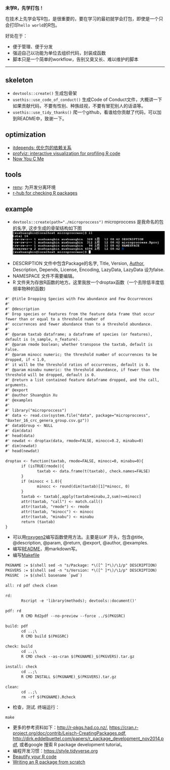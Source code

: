 **未学R，先学打包！**

在技术上先学会写R包，是很重要的，要在学习的最初就学会打包，即使是一个只会打印`hello world`的R包。

好处在于：

+ 便于管理、便于分发
+ 强迫自己以功能为单位去组织代码，封装成函数
+ 脚本只是一个简单的workflow，告别又臭又长、难以维护的脚本

----


## skeleton

+ `devtools::create()` 生成包骨架
+ `usethis::use_code_of_conduct()` 生成Code of Conduct文件，大概讲一下如果贡献代码，不要有性别、种族歧视，不要有冒犯别人的话语等。
+ `usethis::use_tidy_thanks()` 爬一个github，看谁给你贡献了代码，可以加到README中，致谢一下。

## optimization

+ [itdepends: 优化包的依赖关系](https://github.com/jimhester/itdepends)
+ [profviz: interactive visualization for profiling R code](https://rstudio.github.io/profvis/)
+ [Now You C Me](https://blog.davisvaughan.com/2019/03/02/now-you-c-me/)

## tools

+ [renv](https://github.com/rstudio/renv): 为开发分离环境
+ [r-hub for checking R packages](https://blog.r-hub.io/2019/03/26/why-care/)

## example

+ `devtools::create(path="./microproccess")` microproccess 是我命名的包的名字, 这步生成的骨架结构如下图
![skeleton](./images/skeletonFigure.png)
 - DESCRIPTION 文件中包含Package的名字, Title, Version, [Author](https://journal.r-project.org/archive/2012-1/RJournal_2012-1_Hornik~et~al.pdf), Description, Depends, License, Encoding, LazyData, LazyData 设为false.
 - NAMESPACE 文件不需要编辑。
 - R 文件夹为存放R函数的地方。这里我放一个droptax函数（一个去除低丰度低频率物种的函数)  

```
#' @title Dropping Species with Few abundance and Few Occurrences 
#' 
#' @description 
#' Drop species or features from the feature data frame that occur fewer than or equal to a threshold number of 
#' occurrences and fewer abundance than to a threshold abundance. 
#' 
#' @param taxtab dataframe; a dataframe of species (or features), default is (n_sample, n_feature). 
#' @param rmode boolean; whether transpose the taxtab, default is False. 
#' @param minocc numeric; the threshold number of occurrences to be dropped, if < 1.0, 
#' it will be the threshold ratios of occurrences, default is 0. 
#' @param minabu numeric: the threshold abundance, if fewer than the threshold will be dropped, default is 0. 
#' @return a list contained feature dataframe dropped, and the call, arguments. 
#' @export 
#' @author Shuangbin Xu 
#' @examples 
#' 
#' library("microproccess") 
#' data <- read.csv(system.file("data", package="microproccess", "Baxter_16_crc_genera_group.csv.gz")) 
#' data$Group <- NULL 
#' dim(data) 
#' head(data) 
#' newdat <- droptax(data, rmode=FALSE, minocc=0.2, minabu=0) 
#' dim(newdat) 
#' head(newdat) 
 
droptax <- function(taxtab, rmode=FALSE, minocc=0, minabu=0){ 
       if (isTRUE(rmode)){ 
              taxtab <- data.frame(t(taxtab), check.names=FALSE) 
       } 
       if (minocc < 1.0){ 
              minocc <- round(dim(taxtab)[1]*minocc, 0) 
       } 
       taxtab <- taxtab[,apply(taxtab>minabu,2,sum)>=minocc] 
       attr(taxtab, "call") <- match.call() 
       attr(taxtab, "rmode") <- rmode                            
       attr(taxtab, "minocc") <- minocc                          
       attr(taxtab, "minabu") <- minabu                          
       return (taxtab)                                           
}
```
+ 可以用[roxygen2](https://github.com/yihui/roxygen2)编写函数使用方法。主要是以#' 开头，包含@title, @description, @param, @return, @export, @author, @examples. 
+ 编写[README](https://gist.github.com/PurpleBooth/109311bb0361f32d87a2#project-title)，用markdown写。
+ 编写[Makefile](https://github.com/xiangpin/MetaMicrobiome/blob/master/Makefile)

```
PKGNAME := $(shell sed -n "s/Package: *\([^ ]*\)/\1/p" DESCRIPTION)
PKGVERS := $(shell sed -n "s/Version: *\([^ ]*\)/\1/p" DESCRIPTION)
PKGSRC  := $(shell basename `pwd`)
       
all: rd pdf check clean
       
rd:    
       Rscript -e 'library(methods); devtools::document()'
       
pdf: rd
       R CMD Rd2pdf --no-preview --force ../$(PKGSRC)
       
build: pdf
       cd ..;\
       R CMD build $(PKGSRC)
       
check: build
       cd ..;\
       R CMD check --as-cran $(PKGNAME)_$(PKGVERS).tar.gz
       
install: check
       cd ..;\
       R CMD INSTALL $(PKGNAME)_$(PKGVERS).tar.gz
       
clean: 
       cd ..;\
       rm -rf $(PKGNAME).Rcheck
```
+ 检查，测试. 终端运行：

```
make
```

+ 更多的参考资料如下：<http://r-pkgs.had.co.nz/>, <https://cran.r-project.org/doc/contrib/Leisch-CreatingPackages.pdf>, <http://dirk.eddelbuettel.com/papers/r_package_development_nov2014.pdf>, 或者google 搜索 R package development tutorial。
+ 编程开发习惯：<https://style.tidyverse.org>
+ [Beautify your R code](https://beautifyrstats.netlify.com/)
+ [Writing an R package from scratch](https://hilaryparker.com/2014/04/29/writing-an-r-package-from-scratch/)
